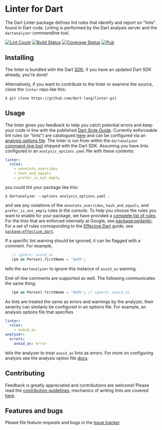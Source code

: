 # Linter for Dart

The Dart Linter package defines lint rules that identify and report on "lints" found in Dart code.  Linting is performed by the Dart
analysis server and the `dartanalyzer` commandline tool.

[![Lint Count](https://dart-lang.github.io/linter/lints/count-badge.svg)](https://dart-lang.github.io/linter/lints/)
[![Build Status](https://travis-ci.org/dart-lang/linter.svg)](https://travis-ci.org/dart-lang/linter)
[![Coverage Status](https://coveralls.io/repos/dart-lang/linter/badge.svg)](https://coveralls.io/r/dart-lang/linter)
[![Pub](https://img.shields.io/pub/v/linter.svg)](https://pub.dev/packages/linter)

## Installing

The linter is bundled with the Dart [SDK](https://dart.dev/tools/sdk); if you have an updated Dart SDK already, you're done!

Alternatively, if you want to contribute to the linter or examine the source, clone the `linter` repo like this:

    $ git clone https://github.com/dart-lang/linter.git

## Usage

The linter gives you feedback to help you catch potential errors and keep your code in line with the published [Dart Style Guide](https://dart.dev/guides/language/effective-dart/style/). Currently enforceable lint rules (or "lints") are catalogued [here][lints] and can be configured via an [analysis options file][options_file].  The linter is run from within the `dartanalyzer` [command-line tool](https://github.com/dart-lang/sdk/tree/master/pkg/analyzer_cli#dartanalyzer) shipped with the Dart SDK.  Assuming you have lints configured in an `analysis_options.yaml` file with these contents:

```yaml
linter:
  rules:
    - annotate_overrides
    - hash_and_equals
    - prefer_is_not_empty
```
you could lint your package like this:

    $ dartanalyzer --options analysis_options.yaml .
    
and see any violations of the `annotate_overrides`, `hash_and_equals`, and `prefer_is_not_empty` rules in the console.  To help you choose the rules you want to enable for your package, we have provided a [complete list of rules][lints].  For the lints that are enforced internally at Google, see [package:pedantic][package-pedantic].  For a set of rules corresponding to the [Effective Dart](https://dart.dev/guides/language/effective-dart) guide, see [`package:effective_dart`][package-effective-dart].

If a specific lint warning should be ignored, it can be flagged with a comment.  For example, 

```dart
   // ignore: avoid_as
   (pm as Person).firstName = 'Seth';
```

tells the `dartanalyzer` to ignore this instance of `avoid_as` warning.

End-of-line comments are supported as well.  The following communicates the same thing:

```dart
   (pm as Person).firstName = 'Seth'; // ignore: avoid_as
```

As lints are treated the same as errors and warnings by the analyzer, their severity can similarly be configured in an options file.  For example, an analysis options file that specifies

```yaml
linter:
  rules:
    - avoid_as
analyzer:
  errors:
    avoid_as: error
```  

tells the analyzer to treat `avoid_as` lints as errors.  For more on configuring analysis see the analysis option file [docs][options_file].

## Contributing

Feedback is greatly appreciated and contributions are welcome! Please read the
[contribution guidelines](CONTRIBUTING.md); mechanics of writing lints are covered [here](doc/WritingLints.MD).

## Features and bugs

Please file feature requests and bugs in the [issue tracker][tracker].

[tracker]: https://github.com/dart-lang/linter/issues
[lints]: https://dart-lang.github.io/linter/lints/
[package-pedantic]: https://github.com/dart-lang/pedantic/blob/master/lib/analysis_options.yaml
[package-effective-dart]: https://github.com/tenhobi/effective_dart
[options_file]: https://dart.dev/guides/language/analysis-options#the-analysis-options-file
